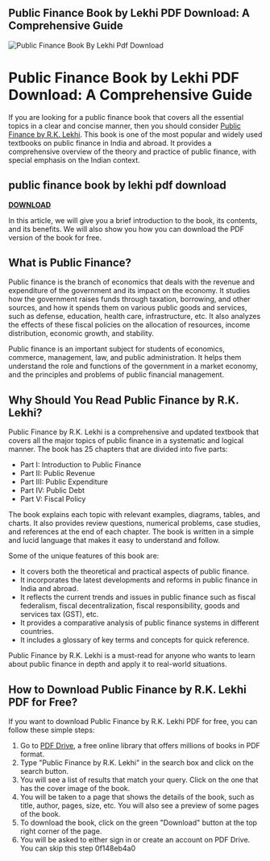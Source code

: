 ## Public Finance Book by Lekhi PDF Download: A Comprehensive Guide

 
![Public Finance Book By Lekhi Pdf Download](https://encrypted-tbn0.gstatic.com/images?q=tbn:ANd9GcRQOB_PPO09--rYS45JfTMn88X7uHNKzOOi6UKfL5VVgo9BZQeNRcOP_C4I)

 
# Public Finance Book by Lekhi PDF Download: A Comprehensive Guide
 
If you are looking for a public finance book that covers all the essential topics in a clear and concise manner, then you should consider [Public Finance by R.K. Lekhi](https://www.amazon.com/Public-Finance-R-K-Lekhi/dp/8184881348). This book is one of the most popular and widely used textbooks on public finance in India and abroad. It provides a comprehensive overview of the theory and practice of public finance, with special emphasis on the Indian context.
 
## public finance book by lekhi pdf download


[**DOWNLOAD**](https://www.google.com/url?q=https%3A%2F%2Fgeags.com%2F2tK3WH&sa=D&sntz=1&usg=AOvVaw2unHQvaoe1wag_khatgh-e)

 
In this article, we will give you a brief introduction to the book, its contents, and its benefits. We will also show you how you can download the PDF version of the book for free.
 
## What is Public Finance?
 
Public finance is the branch of economics that deals with the revenue and expenditure of the government and its impact on the economy. It studies how the government raises funds through taxation, borrowing, and other sources, and how it spends them on various public goods and services, such as defense, education, health care, infrastructure, etc. It also analyzes the effects of these fiscal policies on the allocation of resources, income distribution, economic growth, and stability.
 
Public finance is an important subject for students of economics, commerce, management, law, and public administration. It helps them understand the role and functions of the government in a market economy, and the principles and problems of public financial management.
 
## Why Should You Read Public Finance by R.K. Lekhi?
 
Public Finance by R.K. Lekhi is a comprehensive and updated textbook that covers all the major topics of public finance in a systematic and logical manner. The book has 25 chapters that are divided into five parts:
 
- Part I: Introduction to Public Finance
- Part II: Public Revenue
- Part III: Public Expenditure
- Part IV: Public Debt
- Part V: Fiscal Policy

The book explains each topic with relevant examples, diagrams, tables, and charts. It also provides review questions, numerical problems, case studies, and references at the end of each chapter. The book is written in a simple and lucid language that makes it easy to understand and follow.
 
Some of the unique features of this book are:

- It covers both the theoretical and practical aspects of public finance.
- It incorporates the latest developments and reforms in public finance in India and abroad.
- It reflects the current trends and issues in public finance such as fiscal federalism, fiscal decentralization, fiscal responsibility, goods and services tax (GST), etc.
- It provides a comparative analysis of public finance systems in different countries.
- It includes a glossary of key terms and concepts for quick reference.

Public Finance by R.K. Lekhi is a must-read for anyone who wants to learn about public finance in depth and apply it to real-world situations.
 
## How to Download Public Finance by R.K. Lekhi PDF for Free?
 
If you want to download Public Finance by R.K. Lekhi PDF for free, you can follow these simple steps:

1. Go to [PDF Drive](https://www.pdfdrive.com/), a free online library that offers millions of books in PDF format.
2. Type "Public Finance by R.K. Lekhi" in the search box and click on the search button.
3. You will see a list of results that match your query. Click on the one that has the cover image of the book.
4. You will be taken to a page that shows the details of the book, such as title, author, pages, size, etc. You will also see a preview of some pages of the book.
5. To download the book, click on the green "Download" button at the top right corner of the page.
6. You will be asked to either sign in or create an account on PDF Drive. You can skip this step 0f148eb4a0
